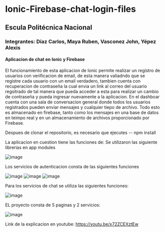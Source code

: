 ﻿# Ionic-Firebase-chat-login-files

## Escula Politécnica Nacional

### Integrantes: Díaz Carlos, Maya Ruben, Vasconez John, Yépez Alexis

#### Aplicacion de chat en Ionic y Firebase

El funcionamiento de esta aplicacion de Ionic permite realizar un registro de usuarios con verificacion de email, de esta manera valiadndo que se registre cada usuario con un email verdadero, tambien cuenta con recuperacion de contraseña la cual envia un link al correo del usuario regsitrado de tal manera que pueda acceder a esta para realizar un cambio de contraseña y pueda ingresar nuevamente a la aplicacion. En el dashboar cuenta con una sala de conversacion general donde todos los usuarios registrados pueden enviar mensajes y cualquier tiepo de archivo. Todo esto es almacenado en firebase, tanto como los mensajes en una base de datos en teimpo real y en un almacenamiento de archivos proporcionado por Firebase.

Despues de clonar el repositorio, es necesario que ejecutes 
-- npm install

La aplicacion en cuestion tiene las funciones de:
Se utilizaron las siguiente librerias en app modules

![image](https://user-images.githubusercontent.com/58042087/145653948-d237cbdd-d102-46aa-92ce-2c0c2623e93e.png)

Los servicios de autenticacion consta de las siguientes funciones

![image](https://user-images.githubusercontent.com/58042087/145654020-f3e69b9a-9f7a-4afc-b888-edb54a70dc4e.png)
![image](https://user-images.githubusercontent.com/58042087/145654034-6ec8c6d1-d225-45ba-8469-e0296f732569.png)
![image](https://user-images.githubusercontent.com/58042087/145654048-569d378f-fea7-4d55-b120-194bf14fd8bc.png)

Para los servicios de chat se utiliza las siguientes funciones:

![image](https://user-images.githubusercontent.com/58042087/145654095-19878be8-e3a3-4edb-baf1-2fc64be05897.png)

EL proyecto consta de 5 paginas y 2 servicios:

![image](https://user-images.githubusercontent.com/58042087/145654145-f9606dcb-1cac-491d-8fd6-d34917bb4b9b.png)

Link de la explicacion en youtube: https://youtu.be/x72ZCEXztEw

